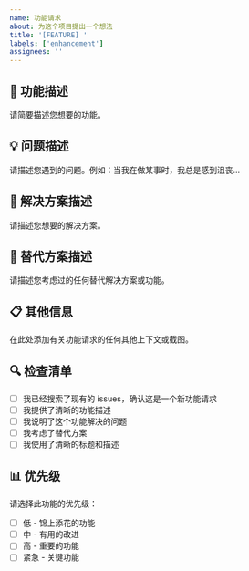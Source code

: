 ```yaml
---
name: 功能请求
about: 为这个项目提出一个想法
title: '[FEATURE] '
labels: ['enhancement']
assignees: ''
---
```


## 🚀 功能描述

请简要描述您想要的功能。

## 💡 问题描述

请描述您遇到的问题。例如：当我在做某事时，我总是感到沮丧...

## 🎯 解决方案描述

请描述您想要的解决方案。

## 🔄 替代方案描述

请描述您考虑过的任何替代解决方案或功能。

## 📋 其他信息

在此处添加有关功能请求的任何其他上下文或截图。

## 🔍 检查清单

- [ ] 我已经搜索了现有的 issues，确认这是一个新功能请求
- [ ] 我提供了清晰的功能描述
- [ ] 我说明了这个功能解决的问题
- [ ] 我考虑了替代方案
- [ ] 我使用了清晰的标题和描述

## 📊 优先级

请选择此功能的优先级：
- [ ] 低 - 锦上添花的功能
- [ ] 中 - 有用的改进
- [ ] 高 - 重要的功能
- [ ] 紧急 - 关键功能 